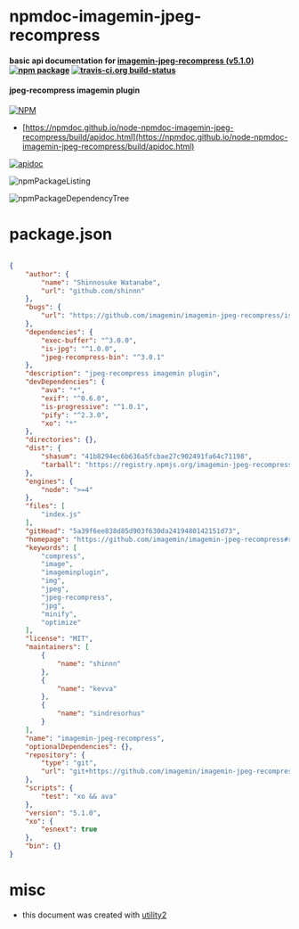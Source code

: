 # npmdoc-imagemin-jpeg-recompress

#### basic api documentation for  [imagemin-jpeg-recompress (v5.1.0)](https://github.com/imagemin/imagemin-jpeg-recompress#readme)  [![npm package](https://img.shields.io/npm/v/npmdoc-imagemin-jpeg-recompress.svg?style=flat-square)](https://www.npmjs.org/package/npmdoc-imagemin-jpeg-recompress) [![travis-ci.org build-status](https://api.travis-ci.org/npmdoc/node-npmdoc-imagemin-jpeg-recompress.svg)](https://travis-ci.org/npmdoc/node-npmdoc-imagemin-jpeg-recompress)

#### jpeg-recompress imagemin plugin

[![NPM](https://nodei.co/npm/imagemin-jpeg-recompress.png?downloads=true&downloadRank=true&stars=true)](https://www.npmjs.com/package/imagemin-jpeg-recompress)

- [https://npmdoc.github.io/node-npmdoc-imagemin-jpeg-recompress/build/apidoc.html](https://npmdoc.github.io/node-npmdoc-imagemin-jpeg-recompress/build/apidoc.html)

[![apidoc](https://npmdoc.github.io/node-npmdoc-imagemin-jpeg-recompress/build/screenCapture.buildCi.browser.%252Ftmp%252Fbuild%252Fapidoc.html.png)](https://npmdoc.github.io/node-npmdoc-imagemin-jpeg-recompress/build/apidoc.html)

![npmPackageListing](https://npmdoc.github.io/node-npmdoc-imagemin-jpeg-recompress/build/screenCapture.npmPackageListing.svg)

![npmPackageDependencyTree](https://npmdoc.github.io/node-npmdoc-imagemin-jpeg-recompress/build/screenCapture.npmPackageDependencyTree.svg)



# package.json

```json

{
    "author": {
        "name": "Shinnosuke Watanabe",
        "url": "github.com/shinnn"
    },
    "bugs": {
        "url": "https://github.com/imagemin/imagemin-jpeg-recompress/issues"
    },
    "dependencies": {
        "exec-buffer": "^3.0.0",
        "is-jpg": "^1.0.0",
        "jpeg-recompress-bin": "^3.0.1"
    },
    "description": "jpeg-recompress imagemin plugin",
    "devDependencies": {
        "ava": "*",
        "exif": "^0.6.0",
        "is-progressive": "^1.0.1",
        "pify": "^2.3.0",
        "xo": "*"
    },
    "directories": {},
    "dist": {
        "shasum": "41b8294ec6b636a5fcbae27c902491fa64c71198",
        "tarball": "https://registry.npmjs.org/imagemin-jpeg-recompress/-/imagemin-jpeg-recompress-5.1.0.tgz"
    },
    "engines": {
        "node": ">=4"
    },
    "files": [
        "index.js"
    ],
    "gitHead": "5a39f6ee838d85d903f630da2419480142151d73",
    "homepage": "https://github.com/imagemin/imagemin-jpeg-recompress#readme",
    "keywords": [
        "compress",
        "image",
        "imageminplugin",
        "img",
        "jpeg",
        "jpeg-recompress",
        "jpg",
        "minify",
        "optimize"
    ],
    "license": "MIT",
    "maintainers": [
        {
            "name": "shinnn"
        },
        {
            "name": "kevva"
        },
        {
            "name": "sindresorhus"
        }
    ],
    "name": "imagemin-jpeg-recompress",
    "optionalDependencies": {},
    "repository": {
        "type": "git",
        "url": "git+https://github.com/imagemin/imagemin-jpeg-recompress.git"
    },
    "scripts": {
        "test": "xo && ava"
    },
    "version": "5.1.0",
    "xo": {
        "esnext": true
    },
    "bin": {}
}
```



# misc
- this document was created with [utility2](https://github.com/kaizhu256/node-utility2)
